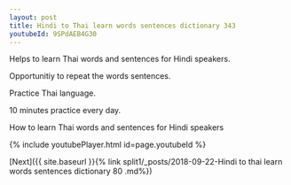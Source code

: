 ```yaml
---
layout: post
title: Hindi to Thai learn words sentences dictionary 343 
youtubeId: 9SPdAEB4G30
---
```

 
 
Helps to learn Thai words and sentences for Hindi speakers.

Opportunitiy to repeat the words sentences. 

Practice Thai language. 
 
10 minutes practice every day. 
 
How to learn Thai words and sentences for Hindi speakers 
 
{% include youtubePlayer.html id=page.youtubeId %}
 
 
[Next]({{ site.baseurl }}{% link  split1/_posts/2018-09-22-Hindi to thai learn words sentences dictionary 80 .md%})
 
